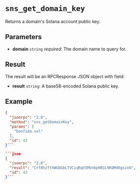 # `sns_get_domain_key`

Returns a domain's Solana account public key.

## Parameters

- **domain** `string` *required*: The domain name to query for.

## Result

The result will be an RPCResponse JSON object with field:

- **result** `string`: A base58-encoded Solana public key.

## Example

```json
{
  "jsonrpc": "2.0",
  "method": "sns_getDomainKey",
  "params": [
    "bonfida.sol"
  ],
  "id": 42
}```

```json
{
  "jsonrpc": "2.0",
  "result": "Crf8hzfthWGbGbLTVCiqRqV5MVnbpHB1L9KQMd6gsinb",
  "id": 42
}```

